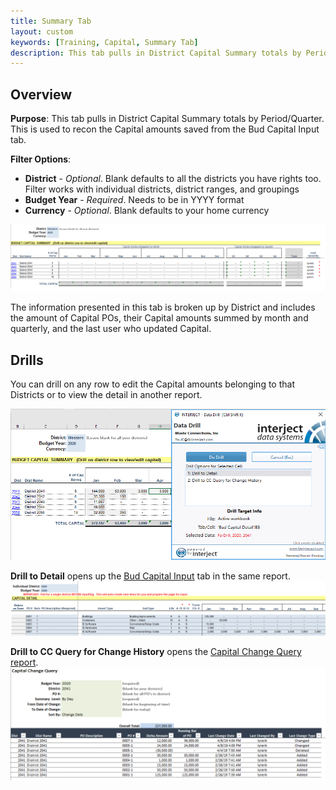 ```yaml
---
title: Summary Tab
layout: custom
keywords: [Training, Capital, Summary Tab]
description: This tab pulls in District Capital Summary totals by Period/Quarter. This is used to recon the Capital amounts saved from the Bud Capital Input tab.
---
```


## Overview

**Purpose**:  This tab pulls in District Capital Summary totals by Period/Quarter. This is used to recon the Capital amounts saved from the Bud Capital Input tab.

**Filter Options**:

* **District** - *Optional*. Blank defaults to all the districts you have rights too. Filter works with individual districts, district ranges, and groupings
* **Budget Year** - *Required*. Needs to be in YYYY format
* **Currency** - *Optional*. Blank defaults to your home currency

[![](/images/WCNTraining/Capital/CapitalSummary_FullView.png)](/images/WCNTraining/Capital/CapitalSummary_FullView.png)

The information presented in this tab is broken up by District and includes the amount of Capital POs, their Capital amounts summed by month and quarterly, and the last user who updated Capital.

## Drills

You can drill on any row to edit the Capital amounts belonging to that Districts or to view the detail in another report.

[![](/images/WCNTraining/Capital/CapitalSummary_DrillWindow.png)](/images/WCNTraining/Capital/CapitalSummary_DrillWindow.png)

**Drill to Detail** opens up the [Bud Capital Input](/bApps/InterjectTraining/Capital/CapitalInput.html) tab in the same report.
[![](/images/WCNTraining/Capital/CapitalSummary_DetailDrill.png)](/images/WCNTraining/Capital/CapitalSummary_DetailDrill.png)

**Drill to CC Query for Change History** opens the [Capital Change Query report](/bApps/InterjectTraining/Capital/CCQuery.html).
[![](/images/WCNTraining/Capital/CapitalSummary_CapitalChangeDrill.png)](/images/WCNTraining/Capital/CapitalSummary_CapitalChangeDrill.png)

